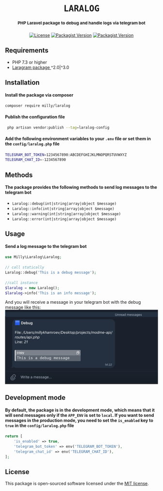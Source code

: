 <h1 align='center'><samp>LARALOG</samp></h1>
<h3 align='center'>
    <sup align='center'>PHP Laravel package to debug and handle logs via telegram bot</sup>

[//]: # (    <h6 align="center"><a href="">Check it out how easily you can send me a message</a></h6>)
</h3>
<p align='center'>
  <a href='https://github.com/Mirmuxsin/laralog/blob/master/license'><img alt="License" src="https://img.shields.io/github/license/mirmuxsin/laralog?color=%23fefefe&logo=github&logoColor=%23fefefe&style=flat-square"></a>
  <a href='https://packagist.org/packages/milly/laralog'><img alt="Packagist Version" src="https://img.shields.io/packagist/v/milly/laralog?color=%23fefefe&label=Laragram&logo=packagist&logoColor=%23fefefe&style=flat-square"></a>
  <a href='https://www.patreon.com/millykhamroev'><img alt="Packagist Version" src="https://img.shields.io/badge/Buy%20me%20a-coffee-%23fefefe?style=flat-square&logo=patreon&logoColor=%23fefefe"></a>
</p>

## Requirements
- PHP 7.3 or higher
- <a href="https://github.com/Mirmuxsin/laragram">Laragram package </a> ^2.0|^3.0

## Installation
#### Install the package via composer
```bash
composer require milly/laralog
```
#### Publish the configuration file
```bash
 php artisan vendor:publish --tag=laralog-config
```
#### Add the following environment variables to your `.env` file or set them in the `config/laralog.php` file
```bash
TELEGRAM_BOT_TOKEN=1234567890:ABCDEFGHIJKLMNOPQRSTUVWXYZ
TELEGRAM_CHAT_ID=-1234567890
```

## Methods
#### The package provides the following methods to send log messages to the telegram bot
- `Laralog::debug(int|string|array|object $message)`
- `Laralog::info(int|string|array|object $message)`
- `Laralog::warning(int|string|array|object $message)`
- `Laralog::error(int|string|array|object $message)`

## Usage
#### Send a log message to the telegram bot
```php
use Milly\Laralog\Laralog;

// call statically
Laralog::debug('This is a debug message');

//call instance
$laralog = new Laralog();
$laralog->info('This is an info message');
```

And you will receive a message in your telegram bot with the debug message like this:
<img src="img/img1.png">

## Development mode
#### By default, the package is in the development mode, which means that it will send messages only if the `APP_ENV` is set to `local`. If you want to send messages in the production mode, you need to set the `is_enabled` key to `true` in the `config/laralog.php` file
```php
return [
    'is_enabled' => true,
    'telegram_bot_token' => env('TELEGRAM_BOT_TOKEN'),
    'telegram_chat_id' => env('TELEGRAM_CHAT_ID'),
];
```

## License
This package is open-sourced software licensed under the [MIT license](https://opensource.org/licenses/MIT).



